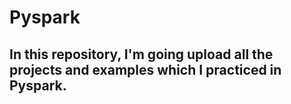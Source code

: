 # Pyspark

## In this repository, I'm going upload all the projects and examples which I practiced in Pyspark.

